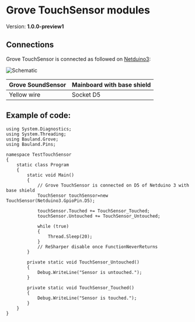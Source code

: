 # Grove TouchSensor modules
Version: __1.0.0-preview1__

## Connections ##
Grove TouchSensor is connected as followed on [Netduino3](http://developer.wildernesslabs.co/Netduino/About/):

![Schematic](TouchSensor-Netduino3-with-base-shield.jpg)

Grove SoundSensor | Mainboard with base shield
---------------- | ----------
 Yellow wire | Socket D5

## Example of code:
```CSharp
using System.Diagnostics;
using System.Threading;
using Bauland.Grove;
using Bauland.Pins;

namespace TestTouchSensor
{
    static class Program
    {
        static void Main()
        {
            // Grove TouchSensor is connected on D5 of Netduino 3 with base shield
            TouchSensor touchSensor=new TouchSensor(Netduino3.GpioPin.D5);

            touchSensor.Touched += TouchSensor_Touched;
            touchSensor.Untouched += TouchSensor_Untouched;

            while (true)
            {
                Thread.Sleep(20);
            }
            // ReSharper disable once FunctionNeverReturns
        }

        private static void TouchSensor_Untouched()
        {
            Debug.WriteLine("Sensor is untouched.");
        }

        private static void TouchSensor_Touched()
        {
            Debug.WriteLine("Sensor is touched.");
        }
    }
}
```
